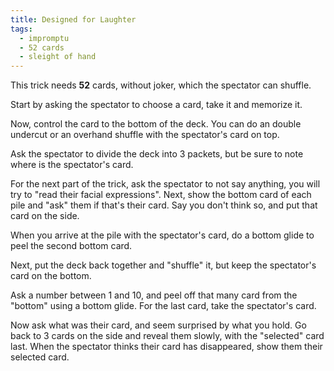 ```yaml
---
title: Designed for Laughter
tags:
  - impromptu
  - 52 cards
  - sleight of hand
---
```


This trick needs **52** cards, without joker, which the spectator can shuffle.

Start by asking the spectator to choose a card, take it and memorize it.

Now, control the card to the bottom of the deck. You can do an double undercut
or an overhand shuffle with the spectator's card on top.

Ask the spectator to divide the deck into 3 packets, but be sure to note where
is the spectator's card.

For the next part of the trick, ask the spectator to not say anything, you will
try to "read their facial expressions". Next, show the bottom card of each pile
and "ask" them if that's their card. Say you don't think so, and put that card
on the side.

When you arrive at the pile with the spectator's card, do a bottom glide to peel
the second bottom card.

Next, put the deck back together and "shuffle" it, but keep the spectator's card
on the bottom.

Ask a number between 1 and 10, and peel off that many card from the "bottom"
using a bottom glide. For the last card, take the spectator's card.

Now ask what was their card, and seem surprised by what you hold. Go back to 3
cards on the side and reveal them slowly, with the "selected" card last. When
the spectator thinks their card has disappeared, show them their selected card.
